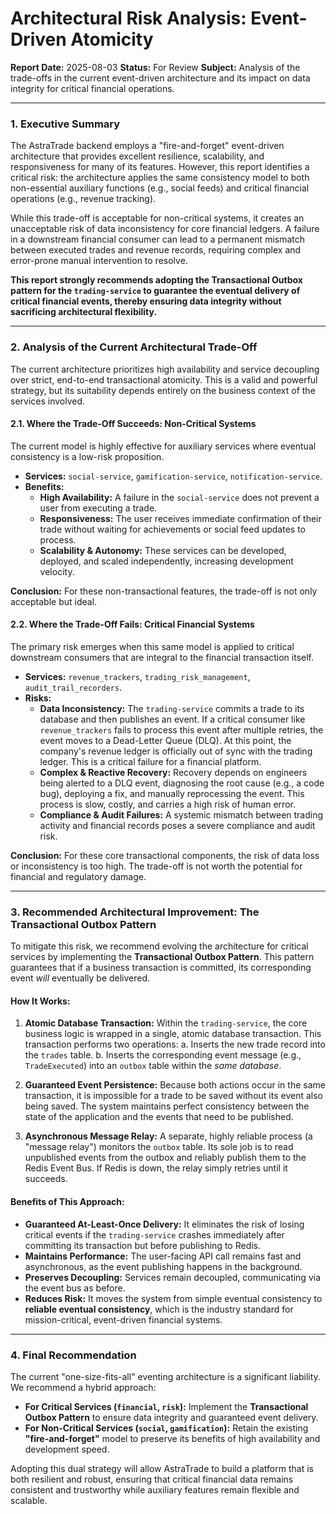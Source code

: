 # Architectural Risk Analysis: Event-Driven Atomicity

**Report Date:** 2025-08-03
**Status:** For Review
**Subject:** Analysis of the trade-offs in the current event-driven architecture and its impact on data integrity for critical financial operations.

---

### 1. Executive Summary

The AstraTrade backend employs a "fire-and-forget" event-driven architecture that provides excellent resilience, scalability, and responsiveness for many of its features. However, this report identifies a critical risk: the architecture applies the same consistency model to both non-essential auxiliary functions (e.g., social feeds) and critical financial operations (e.g., revenue tracking).

While this trade-off is acceptable for non-critical systems, it creates an unacceptable risk of data inconsistency for core financial ledgers. A failure in a downstream financial consumer can lead to a permanent mismatch between executed trades and revenue records, requiring complex and error-prone manual intervention to resolve.

**This report strongly recommends adopting the Transactional Outbox pattern for the `trading-service` to guarantee the eventual delivery of critical financial events, thereby ensuring data integrity without sacrificing architectural flexibility.**

---

### 2. Analysis of the Current Architectural Trade-Off

The current architecture prioritizes high availability and service decoupling over strict, end-to-end transactional atomicity. This is a valid and powerful strategy, but its suitability depends entirely on the business context of the services involved.

#### 2.1. Where the Trade-Off Succeeds: Non-Critical Systems

The current model is highly effective for auxiliary services where eventual consistency is a low-risk proposition.

-   **Services:** `social-service`, `gamification-service`, `notification-service`.
-   **Benefits:**
    -   **High Availability:** A failure in the `social-service` does not prevent a user from executing a trade.
    -   **Responsiveness:** The user receives immediate confirmation of their trade without waiting for achievements or social feed updates to process.
    -   **Scalability & Autonomy:** These services can be developed, deployed, and scaled independently, increasing development velocity.

**Conclusion:** For these non-transactional features, the trade-off is not only acceptable but ideal.

#### 2.2. Where the Trade-Off Fails: Critical Financial Systems

The primary risk emerges when this same model is applied to critical downstream consumers that are integral to the financial transaction itself.

-   **Services:** `revenue_trackers`, `trading_risk_management`, `audit_trail_recorders`.
-   **Risks:**
    -   **Data Inconsistency:** The `trading-service` commits a trade to its database and then publishes an event. If a critical consumer like `revenue_trackers` fails to process this event after multiple retries, the event moves to a Dead-Letter Queue (DLQ). At this point, the company's revenue ledger is officially out of sync with the trading ledger. This is a critical failure for a financial platform.
    -   **Complex & Reactive Recovery:** Recovery depends on engineers being alerted to a DLQ event, diagnosing the root cause (e.g., a code bug), deploying a fix, and manually reprocessing the event. This process is slow, costly, and carries a high risk of human error.
    -   **Compliance & Audit Failures:** A systemic mismatch between trading activity and financial records poses a severe compliance and audit risk.

**Conclusion:** For these core transactional components, the risk of data loss or inconsistency is too high. The trade-off is not worth the potential for financial and regulatory damage.

---

### 3. Recommended Architectural Improvement: The Transactional Outbox Pattern

To mitigate this risk, we recommend evolving the architecture for critical services by implementing the **Transactional Outbox Pattern**. This pattern guarantees that if a business transaction is committed, its corresponding event *will* eventually be delivered.

#### How It Works:

1.  **Atomic Database Transaction:** Within the `trading-service`, the core business logic is wrapped in a single, atomic database transaction. This transaction performs two operations:
    a.  Inserts the new trade record into the `trades` table.
    b.  Inserts the corresponding event message (e.g., `TradeExecuted`) into an `outbox` table within the *same database*.

2.  **Guaranteed Event Persistence:** Because both actions occur in the same transaction, it is impossible for a trade to be saved without its event also being saved. The system maintains perfect consistency between the state of the application and the events that need to be published.

3.  **Asynchronous Message Relay:** A separate, highly reliable process (a "message relay") monitors the `outbox` table. Its sole job is to read unpublished events from the outbox and reliably publish them to the Redis Event Bus. If Redis is down, the relay simply retries until it succeeds.

#### Benefits of This Approach:

-   **Guaranteed At-Least-Once Delivery:** It eliminates the risk of losing critical events if the `trading-service` crashes immediately after committing its transaction but before publishing to Redis.
-   **Maintains Performance:** The user-facing API call remains fast and asynchronous, as the event publishing happens in the background.
-   **Preserves Decoupling:** Services remain decoupled, communicating via the event bus as before.
-   **Reduces Risk:** It moves the system from simple eventual consistency to **reliable eventual consistency**, which is the industry standard for mission-critical, event-driven financial systems.

---

### 4. Final Recommendation

The current "one-size-fits-all" eventing architecture is a significant liability. We recommend a hybrid approach:

-   **For Critical Services (`financial`, `risk`):** Implement the **Transactional Outbox Pattern** to ensure data integrity and guaranteed event delivery.
-   **For Non-Critical Services (`social`, `gamification`):** Retain the existing **"fire-and-forget"** model to preserve its benefits of high availability and development speed.

Adopting this dual strategy will allow AstraTrade to build a platform that is both resilient and robust, ensuring that critical financial data remains consistent and trustworthy while auxiliary features remain flexible and scalable.
